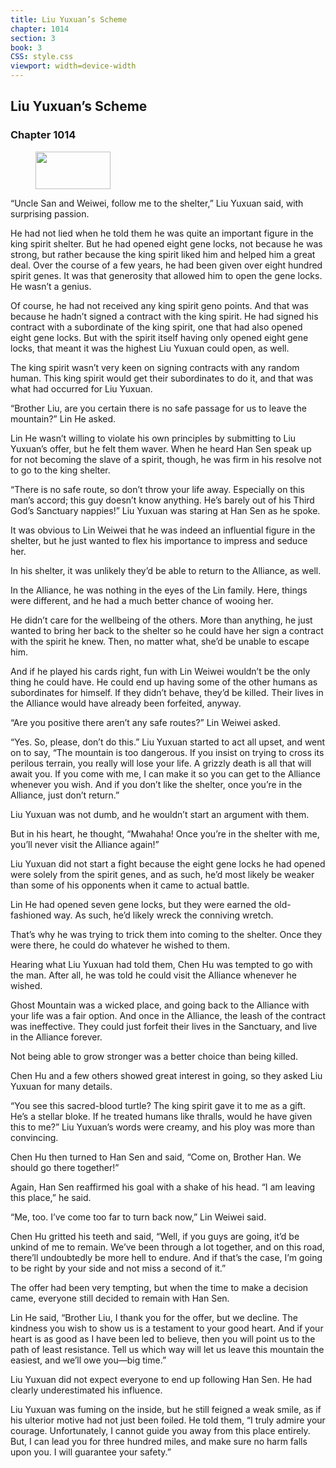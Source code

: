 ```yaml
---
title: Liu Yuxuan’s Scheme
chapter: 1014
section: 3
book: 3
CSS: style.css
viewport: width=device-width
---
```


## Liu Yuxuan’s Scheme

### Chapter 1014

<figure>
	<img src="../Images/gem.gif" alt="" id="gem" width="120" height="60" />
</figure>

“Uncle San and Weiwei, follow me to the shelter,” Liu Yuxuan said, with surprising passion.

He had not lied when he told them he was quite an important figure in the king spirit shelter. But he had opened eight gene locks, not because he was strong, but rather because the king spirit liked him and helped him a great deal. Over the course of a few years, he had been given over eight hundred spirit genes. It was that generosity that allowed him to open the gene locks. He wasn’t a genius.

Of course, he had not received any king spirit geno points. And that was because he hadn’t signed a contract with the king spirit. He had signed his contract with a subordinate of the king spirit, one that had also opened eight gene locks. But with the spirit itself having only opened eight gene locks, that meant it was the highest Liu Yuxuan could open, as well.

The king spirit wasn’t very keen on signing contracts with any random human. This king spirit would get their subordinates to do it, and that was what had occurred for Liu Yuxuan.

“Brother Liu, are you certain there is no safe passage for us to leave the mountain?” Lin He asked.

Lin He wasn’t willing to violate his own principles by submitting to Liu Yuxuan’s offer, but he felt them waver. When he heard Han Sen speak up for not becoming the slave of a spirit, though, he was firm in his resolve not to go to the king shelter.

“There is no safe route, so don’t throw your life away. Especially on this man’s accord; this guy doesn’t know anything. He’s barely out of his Third God’s Sanctuary nappies!” Liu Yuxuan was staring at Han Sen as he spoke.

It was obvious to Lin Weiwei that he was indeed an influential figure in the shelter, but he just wanted to flex his importance to impress and seduce her.

In his shelter, it was unlikely they’d be able to return to the Alliance, as well.

In the Alliance, he was nothing in the eyes of the Lin family. Here, things were different, and he had a much better chance of wooing her.

He didn’t care for the wellbeing of the others. More than anything, he just wanted to bring her back to the shelter so he could have her sign a contract with the spirit he knew. Then, no matter what, she’d be unable to escape him.

And if he played his cards right, fun with Lin Weiwei wouldn’t be the only thing he could have. He could end up having some of the other humans as subordinates for himself. If they didn’t behave, they’d be killed. Their lives in the Alliance would have already been forfeited, anyway.

“Are you positive there aren’t any safe routes?” Lin Weiwei asked.

“Yes. So, please, don’t do this.” Liu Yuxuan started to act all upset, and went on to say, “The mountain is too dangerous. If you insist on trying to cross its perilous terrain, you really will lose your life. A grizzly death is all that will await you. If you come with me, I can make it so you can get to the Alliance whenever you wish. And if you don’t like the shelter, once you’re in the Alliance, just don’t return.”

Liu Yuxuan was not dumb, and he wouldn’t start an argument with them.

But in his heart, he thought, “Mwahaha! Once you’re in the shelter with me, you’ll never visit the Alliance again!”

Liu Yuxuan did not start a fight because the eight gene locks he had opened were solely from the spirit genes, and as such, he’d most likely be weaker than some of his opponents when it came to actual battle.

Lin He had opened seven gene locks, but they were earned the old-fashioned way. As such, he’d likely wreck the conniving wretch.

That’s why he was trying to trick them into coming to the shelter. Once they were there, he could do whatever he wished to them.

Hearing what Liu Yuxuan had told them, Chen Hu was tempted to go with the man. After all, he was told he could visit the Alliance whenever he wished.

Ghost Mountain was a wicked place, and going back to the Alliance with your life was a fair option. And once in the Alliance, the leash of the contract was ineffective. They could just forfeit their lives in the Sanctuary, and live in the Alliance forever.

Not being able to grow stronger was a better choice than being killed.

Chen Hu and a few others showed great interest in going, so they asked Liu Yuxuan for many details.

“You see this sacred-blood turtle? The king spirit gave it to me as a gift. He’s a stellar bloke. If he treated humans like thralls, would he have given this to me?” Liu Yuxuan’s words were creamy, and his ploy was more than convincing.

Chen Hu then turned to Han Sen and said, “Come on, Brother Han. We should go there together!”

Again, Han Sen reaffirmed his goal with a shake of his head. “I am leaving this place,” he said.

“Me, too. I’ve come too far to turn back now,” Lin Weiwei said.

Chen Hu gritted his teeth and said, “Well, if you guys are going, it’d be unkind of me to remain. We’ve been through a lot together, and on this road, there’ll undoubtedly be more hell to endure. And if that’s the case, I’m going to be right by your side and not miss a second of it.”

The offer had been very tempting, but when the time to make a decision came, everyone still decided to remain with Han Sen.

Lin He said, “Brother Liu, I thank you for the offer, but we decline. The kindness you wish to show us is a testament to your good heart. And if your heart is as good as I have been led to believe, then you will point us to the path of least resistance. Tell us which way will let us leave this mountain the easiest, and we’ll owe you—big time.”

Liu Yuxuan did not expect everyone to end up following Han Sen. He had clearly underestimated his influence.

Liu Yuxuan was fuming on the inside, but he still feigned a weak smile, as if his ulterior motive had not just been foiled. He told them, “I truly admire your courage. Unfortunately, I cannot guide you away from this place entirely. But, I can lead you for three hundred miles, and make sure no harm falls upon you. I will guarantee your safety.”